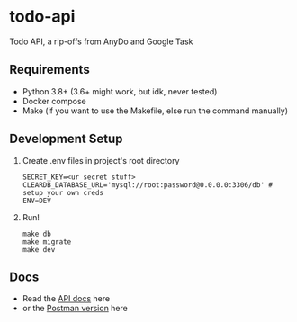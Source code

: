 # todo-api
Todo API, a rip-offs from AnyDo and Google Task

## Requirements
- Python 3.8+ (3.6+ might work, but idk, never tested)
- Docker compose
- Make (if you want to use the Makefile, else run the command manually)


## Development Setup
1. Create .env files in project's root directory
    ```
    SECRET_KEY=<ur secret stuff>
    CLEARDB_DATABASE_URL='mysql://root:password@0.0.0.0:3306/db' # setup your own creds
    ENV=DEV
    ```
2. Run! 
    ```
    make db 
    make migrate
    make dev
    ```

## Docs
- Read the [API docs](docs/docs.md) here 
- or the [Postman version](https://documenter.getpostman.com/view/8693382/TVeqe7eP) here